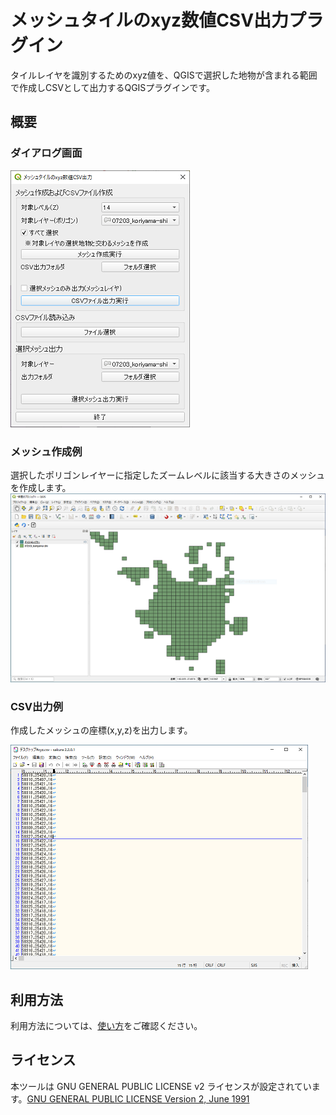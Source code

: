 # メッシュタイルのxyz数値CSV出力プラグイン

タイルレイヤを識別するためのxyz値を、QGISで選択した地物が含まれる範囲で作成しCSVとして出力するQGISプラグインです。


## 概要

### ダイアログ画面

![](images/image_01.PNG)

### メッシュ作成例

選択したポリゴンレイヤーに指定したズームレベルに該当する大きさのメッシュを作成します。
![](images/image_02.PNG)

### CSV出力例

作成したメッシュの座標(x,y,z)を出力します。

![](images/image_03.PNG)


## 利用方法

利用方法については、[使い方](./MANUAL.md)をご確認ください。


## ライセンス

本ツールは GNU GENERAL PUBLIC LICENSE v2 ライセンスが設定されています。[GNU GENERAL PUBLIC LICENSE Version 2, June 1991](https://www.gnu.org/licenses/old-licenses/gpl-2.0.txt)